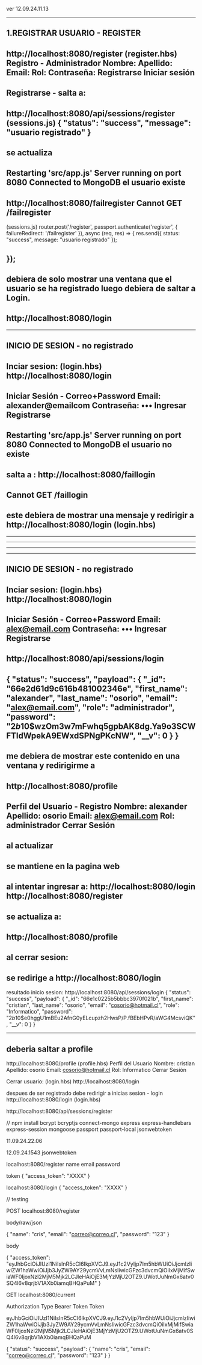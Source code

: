 ver
12.09.24.11.13

-----------------------------------------------------------------------
1.REGISTRAR USUARIO - REGISTER
-----------------------------------------------------------------------

http://localhost:8080/register (register.hbs)
Registro - Administrador
Nombre: 
 Apellido: 
 Email: 
 Rol: 
 Contraseña: 
 Registrarse
Iniciar sesión
--
Registrarse - salta a:
--
http://localhost:8080/api/sessions/register (sessions.js)
{
  "status": "success",
  "message": "usuario registrado"
}
--
se actualiza
--
Restarting 'src/app.js'
Server running on port 8080
Connected to MongoDB
el usuario existe
--
http://localhost:8080/failregister
Cannot GET /failregister
--
(sessions.js)
router.post('/register', passport.authenticate('register', { failureRedirect: '/failregister' }), async (req, res) => {
    res.send({ status: "success", message: "usuario registrado" });

});
--
debiera de solo mostrar una ventana que el usuario se ha registrado
luego debiera de saltar a Login.
--
http://localhost:8080/login
--





-----------------------------------------------------------------------
INICIO DE SESION - no registrado
-----------------------------------------------------------------------
Inciar sesion: (login.hbs)
http://localhost:8080/login
--
Iniciar Sesión - Correo+Password
Email: 
alexander@emailcom
 Contraseña: 
•••
 Ingresar
Registrarse
---
Restarting 'src/app.js'
Server running on port 8080
Connected to MongoDB
el usuario no existe
---
salta a :
http://localhost:8080/faillogin
--
Cannot GET /faillogin
--
este debiera de mostrar una mensaje 
y redirigir a 
http://localhost:8080/login
(login.hbs)
-----------------------------------------------------------------------
-----------------------------------------------------------------------
-----------------------------------------------------------------------
-----------------------------------------------------------------------

-----------------------------------------------------------------------
INICIO DE SESION - no registrado
-----------------------------------------------------------------------
Inciar sesion: (login.hbs)
http://localhost:8080/login
--
Iniciar Sesión - Correo+Password
Email: 
alex@email.com
 Contraseña: 
•••
 Ingresar
Registrarse
--
http://localhost:8080/api/sessions/login
--
{
  "status": "success",
  "payload": {
    "_id": "66e2d61d9c616b481002346e",
    "first_name": "alexander",
    "last_name": "osorio",
    "email": "alex@email.com",
    "role": "administrador",
    "password": "$2b$10$wzOm3w7mFwhq5gpbAK8dg.Ya9o3SCWFTldWpekA9EWxdSPNgPKcNW",
    "__v": 0
  }
}
--
me debiera de mostrar este contenido en una ventana
y redirigirme a 
--
http://localhost:8080/profile
--
Perfil del Usuario - Registro
Nombre: alexander
Apellido: osorio
Email: alex@email.com
Rol: administrador
Cerrar Sesión
--
al actualizar
--
se mantiene en la pagina web
--
al intentar ingresar a:
http://localhost:8080/login
http://localhost:8080/register
--
se actualiza a:
--
http://localhost:8080/profile
--
al cerrar sesion:
--
se redirige a 
http://localhost:8080/login
--








resultado inicio sesion: 
http://localhost:8080/api/sessions/login
{
  "status": "success",
  "payload": {
    "_id": "66e1c0225b5bbbc3970f021b",
    "first_name": "cristian",
    "last_name": "osorio",
    "email": "cosorio@hotmail.cl",
    "role": "Informatico",
    "password": "$2b$10$e0hggU1mBEu2AfnG0yELcupzh2HwsP/P.fBEbHPvR/aWG4McsviQK",
    "__v": 0
  }
}

---
deberia saltar a profile
---



http://localhost:8080/profile (profile.hbs)
Perfil del Usuario
Nombre: cristian
Apellido: osorio
Email: cosorio@hotmail.cl
Rol: Informatico
Cerrar Sesión


Cerrar usuario: (login.hbs)
http://localhost:8080/login




despues de ser registrado
debe redirigir a inicias sesion - login
http://localhost:8080/login (login.hbs)






http://localhost:8080/api/sessions/register






//
npm install bcrypt bcryptjs connect-mongo express express-handlebars express-session mongoose passport passport-local jsonwebtoken

11.09.24.22.06


12.09.24.1543
jsonwebtoken

localhost:8080/register
name
email
password


token
{
"access_token": "XXXX"
}


localhost:8080/login
{
"access_token": "XXXX"
}


//
testing

POST localhost:8080/register

body/raw/json

{
    "name": "cris",
    "email": "correo@correo.cl",
    "password": "123"
}

body 

{
    "access_token": "eyJhbGciOiJIUzI1NiIsInR5cCI6IkpXVCJ9.eyJ1c2VyIjp7Im5hbWUiOiJjcmlzIiwiZW1haWwiOiJjb3JyZW9AY29ycmVvLmNsIiwicGFzc3dvcmQiOiIxMjMifSwiaWF0IjoxNzI2MjM5Mjk2LCJleHAiOjE3MjYzMjU2OTZ9.UWotUuNmGx6atv0SQ4l6v8qrjbV1AXb0iamqBHQaPuM"
}



GET localhost:8080/current

Authorization
Type Bearer Token
Token

eyJhbGciOiJIUzI1NiIsInR5cCI6IkpXVCJ9.eyJ1c2VyIjp7Im5hbWUiOiJjcmlzIiwiZW1haWwiOiJjb3JyZW9AY29ycmVvLmNsIiwicGFzc3dvcmQiOiIxMjMifSwiaWF0IjoxNzI2MjM5Mjk2LCJleHAiOjE3MjYzMjU2OTZ9.UWotUuNmGx6atv0SQ4l6v8qrjbV1AXb0iamqBHQaPuM

{
    "status": "success",
    "payload": {
        "name": "cris",
        "email": "correo@correo.cl",
        "password": "123"
    }
}